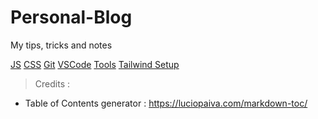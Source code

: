 # Personal-Blog

My tips, tricks and notes

[JS](./js.md)
[CSS](./css.md)
[Git](./git.md)
[VSCode](./vscode.md)
[Tools](./tools.md)
[Tailwind Setup](./tailwind.md)



> Credits :

- Table of Contents generator : https://luciopaiva.com/markdown-toc/
